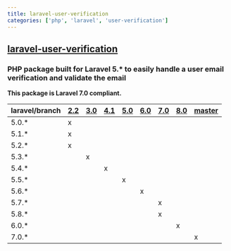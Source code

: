 ```yaml
---
title: laravel-user-verification
categories: ['php', 'laravel', 'user-verification']
---
```

## [laravel-user-verification](https://github.com/jrean/laravel-user-verification)

### PHP package built for Laravel 5.* to easily handle a user email verification and validate the email


**This package is Laravel 7.0 compliant.**

| laravel/branch | [2.2](https://github.com/jrean/laravel-user-verification/tree/2.2) | [3.0](https://github.com/jrean/laravel-user-verification/tree/3.0) | [4.1](https://github.com/jrean/laravel-user-verification/tree/4.1) | [5.0](https://github.com/jrean/laravel-user-verification/tree/5.0) | [6.0](https://github.com/jrean/laravel-user-verification/tree/6.0) | [7.0](https://github.com/jrean/laravel-user-verification/tree/7.0) | [8.0](https://github.com/jrean/laravel-user-verification/tree/8.0) | [master](https://github.com/jrean/laravel-user-verification/tree/master) |
|---------|-----|-----|-----|-----|-----|-----|-----|-------|
| 5.0.*   |  x  |     |     |     |     |     |     |       |
| 5.1.*   |  x  |     |     |     |     |     |     |       |
| 5.2.*   |  x  |     |     |     |     |     |     |       |
| 5.3.*   |     |  x  |     |     |     |     |     |       |
| 5.4.*   |     |     |  x  |     |     |     |     |       |
| 5.5.*   |     |     |     |  x  |     |     |     |       |
| 5.6.*   |     |     |     |     |  x  |     |     |       |
| 5.7.*   |     |     |     |     |     |  x  |     |       |
| 5.8.*   |     |     |     |     |     |  x  |     |       |
| 6.0.*   |     |     |     |     |     |     |  x  |       |
| 7.0.*   |     |     |     |     |     |     |     |   x   |
